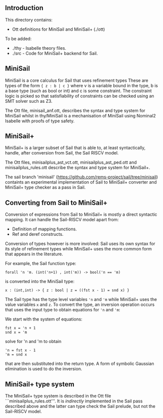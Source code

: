 ## Introduction

This directory contains:
* Ott definitions for MiniSail and MiniSail+ (./ott)

To be added:
* ./thy - Isabelle theory files.
* ./src - Code for MiniSail+ backend for Sail.

## MiniSail

MiniSail is a core calculus for Sail that uses refinement types
These are types of the form ```{ z : b | c }``` where v is a variable bound
in the type, b is a base type (such as bool or int) and c is some constraint.
The constraint logic is picked so that satisfiability of constraints can
be checked using an SMT solver such as Z3.

The Ott file, minisail_anf.ott, describes the syntax and type system for MiniSail whilst
in thy/MiniSail is a mechanisation of MiniSail using Nominal2 Isabelle with proofs
of type safety.

## MiniSail+

MiniSail+ is a larger subset of Sail that is able to, at least syntactically,
handle, after conversion from Sail, the Sail RISCV model.

The Ott files, minisailplus_ast_vct.ott, minisailplus_ast_ped.ott and
minisailplus_rules.ott describe the syntax and type system for MiniSail+.

The sail branch 'minisail' (https://github.com/rems-project/sail/tree/minisail)
containts an experimental implementation of Sail to MiniSail+ converter and MiniSail+
type checker as a pass in Sail.

## Converting from Sail to MiniSail+

Conversion of expressions from Sail to MiniSail+ is mostly a direct syntactic
mapping. It can handle the Sail-RISCV model apart from:
* Definition of mapping functions.
* Ref and deref constructs.

Conversion of types however is more involved:
Sail uses its own syntax for its style of refinement types while MiniSail+ uses
the more common form that appears in the literature.

For example, the Sail function type:
```
forall 'n 'm. (int('n+1) , int('m)) -> bool('n == 'm)
```
is converted into the MiniSail type:
```
x : (int,int) -> { z : bool | z = ((fst x - 1) = snd x) }
```
The Sail type has the type level variables ```'n``` and ```'m``` while MiniSail+ uses
the value variables ```x``` and ```z```. To convert the type, an inversion operation occurs
that uses the input type to obtain equations for ```'n``` and ```'m```:

We start with the system of equations:
```
fst x = 'n + 1
snd x = 'm
```
solve for 'n and 'm to obtain

```
'n = fst x - 1
'm = snd x
```

that are then substituted into the return type.
A form of symbolic Gaussian elimination is used to do the inversion.

## MiniSail+ type system
The MiniSail+ type system is described in the Ott file ```minisailplus_rules.ott'''.
It is *indirectly* implemented in the Sail pass described above and the latter can type check
the Sail prelude, but not the Sail-RISCV model.
